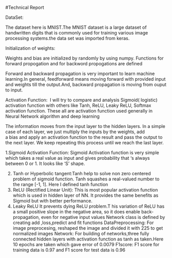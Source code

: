 #Technical Report

DataSet:

The dataset here is MNIST.The MNIST dataset is a large dataset of handwritten digits that is commonly used for training various image processing systems.the data set was imported from keras.

Initialization of weights:

Weights and bias are initialized by randomly by using numpy.  Functions for forward propogation and for  backword propogations are defined

Forward and backward propagation is very important to learn machine learning.In general, feedforward means moving forward with provided input and weights till the output.And, backward propagation is moving from ouput to input.

Activation Function:
 I will try to compare and analysis Sigmoid( logistic) activation function with others like Tanh, ReLU, Leaky ReLU, Softmax activation function. These all are activation function used generally in Neural Network algorithm and deep learning

The information moves from the input layer to the hidden layers. In a simple case of each layer, we just multiply the inputs by the weights, add a bias and apply an activation function to the result and pass the output to the next layer. We keep repeating this process until we reach the last layer.

1.Sigmoid Activation Function:
Sigmoid Activation function is very simple which takes a real value as input and gives probability that ‘s always between 0 or 1. It looks like ‘S’ shape.

2. Tanh or Hyperbolic tangent:Tanh help to solve non zero centered problem of sigmoid function. Tanh squashes a real-valued number to the range [-1, 1]. Here I defined tanh function
3. ReLU (Rectified Linear Unit):
This is most popular activation function which is used in hidden layer of NN. It provides the same benefits as Sigmoid but with better performance.
4. Leaky ReLU
It prevents dying ReLU problem.T his variation of ReLU has a small positive slope in the negative area, so it does enable back-propagation, even for negative input values
Network class is defined by creating add ,loss,predict and fit functions
DataPreprocessing:
For image preprocesing, reshaped the image and divided it with 225 to get normalized images
Network:
For building of networks,three fully connected hidden layers with activation function as tanh as taken.Here 10 epochs are taken which gave error of 0.0079
F1score: F1 score for training data is 0.97 and F1 score for test data is 0.96
